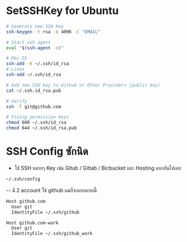 # SetSSHKey for Ubuntu 

```bash
# Generate new SSH Key
ssh-keygen -t rsa -b 4096 -C "EMAIL"

# Start ssh agent
eval "$(ssh-agent -s)"

# Mac OS
ssh-add -K ~/.ssh/id_rsa
# Linux
ssh-add ~/.ssh/id_rsa

# Add new SSH key to Github or Other Providers (public key)
cat ~/.ssh.id_rsa.pub

# Verify
ssh -T git@github.com

# Fixing permission keys
chmod 600 ~/.ssh/id_rsa
chmod 644 ~/.ssh/id_rsa.pub
```


# SSH Config ซักนิด
- ใช้ SSH หลายๆ Key เช่น Gitub / Gitlab / Bicbucket และ Hosting แยกกันไปเลย
```bash
~/.ssh/config 
```
-- มี 2 account ใช้ github ผมก็จะแยกแบบนี้
```bash
Host github.com
  User git
  IdentityFile ~/.ssh/github

Host github.com-work
  User git
  IdentityFile ~/.ssh/github_work
```
